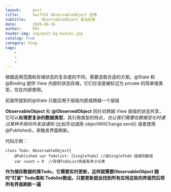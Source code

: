 ```yaml
---  
layout:     post
title:      SwiftUI ObservableObject 应用
subtitle:       ObservableObject 语法应用
date:       2020-08-16
author:     POt
header-img: img/post-bg-kuaidi.jpg
catalog: true
category: blog
tags:       
    -   
    -   
    -   
---
```


根据适用范围和存储状态的复杂度的不同，需要选取合适的方案。@State 和 @Binding 提供 View 内部的状态存储，它们应该是被标记为 private 的简单值类型，仅在内部使用。

前面所提到的@State 只能应用于层级内部或跨越一个层级

**ObservableObject** 和 **@ObservedObject** 则针对跨越 View 层级的状态共享，它可以**处理更复杂的数据类型**，其引用类型的特点，*也让我们需要在数据变化时通过某种手段向外发送通知* (比如手动调用 objectWillChange.send() 或者使用 @Published)，来触发界面刷新。

代码示例：
```
class Todo: ObservableObject{
    @Published var Todolist: [SingleTodo] //由SingleTodo 组成的数组
    var count = 0  //存储TodoList到底有多少元素
```

**作为储存数据的类Todo，它需要实时更新，这样就需要ObservableObject 随时“盯紧” Todo类和 Todolist数组，只要更新就会找到所有应用这些的界面然后将所有界面刷新一遍**
